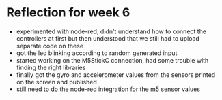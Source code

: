 # Reflection for week 6

* experimented with node-red, didn't understand how to connect the controllers at first but then understood that we still had to upload separate code on these
* got the led blinking according to random generated input
* started working on the M5StickC connection, had some trouble with finding the right libraries
* finally got the gyro and accelerometer values from the sensors printed on the screen and published
* still need to do the node-red integration for the m5 sensor values
